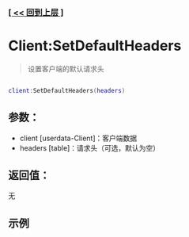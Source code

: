 ### [[ << 回到上层 ]](index.md)

# Client:SetDefaultHeaders

> 设置客户端的默认请求头

```lua

client:SetDefaultHeaders(headers)

```

## 参数：

+ client [userdata-Client]：客户端数据
+ headers [table]：请求头（可选，默认为空）

## 返回值：

无

## 示例

```lua

```